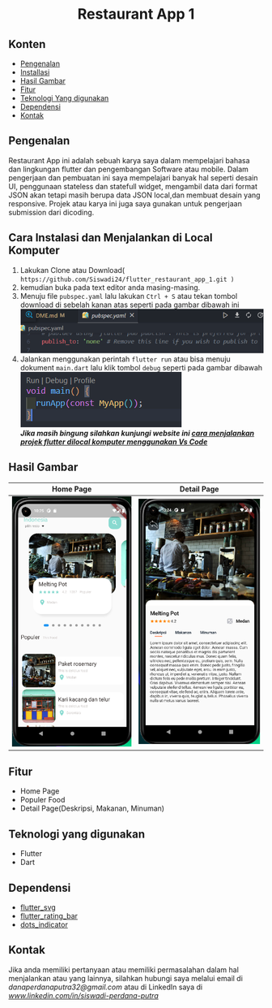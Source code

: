 <h1 align="center">
  Restaurant App 1
</h1>

## Konten
- [Pengenalan](#Pengenalan)
- [Installasi](#Cara-Instalasi-dan-Menjalankan-di-Local-Komputer)
- [Hasil Gambar](#Hasil-Gambar)
- [Fitur](#Fitur)
- [Teknologi Yang digunakan](#Teknologi-yang-digunakan)
- [Dependensi](#dependencies)
- [Kontak](#Kontak)

## Pengenalan
Restaurant App ini adalah sebuah karya saya dalam mempelajari bahasa dan lingkungan flutter dan pengembangan Software atau mobile. Dalam pengerjaan dan pembuatan ini saya mempelajari banyak hal seperti desain UI, penggunaan stateless dan statefull widget, mengambil data dari format JSON akan tetapi masih berupa data JSON local,dan membuat desain yang responsive. Projek atau karya ini juga saya gunakan untuk pengerjaan submission dari dicoding.


## Cara Instalasi dan Menjalankan di Local Komputer
1. Lakukan Clone atau Download(```
https://github.com/Siswadi24/flutter_restaurant_app_1.git
)```
2. kemudian buka pada text editor anda masing-masing. 
3. Menuju file `pubspec.yaml` lalu lakukan `Ctrl + S` atau tekan tombol download di sebelah kanan atas seperti pada gambar dibawah ini<img src="demo/pubyl.png"/>
3. Jalankan menggunakan perintah `flutter run` atau bisa menuju dokument `main.dart` lalu klik tombol `debug` seperti pada gambar dibawah<br><img src="demo/debug.png"/><br>
__*Jika masih bingung silahkan kunjungi website ini [cara menjalankan projek flutter dilocal komputer menggunakan Vs Code](https://piusaditya.medium.com/cara-clone-flutter-project-dari-github-menggunakan-visual-studio-code-3e165c2bef98)*__


## Hasil Gambar
Home Page | Detail Page |
:----------:|:-------------:|
<img src="demo/aplikasi/home_page.png"/> | <img src="demo/aplikasi/detail_page.png"/>

## Fitur
- Home Page
- Populer Food
- Detail Page(Deskripsi, Makanan, Minuman)

## Teknologi yang digunakan
- Flutter
- Dart

## Dependensi
- [flutter_svg](https://pub.dev/packages/flutter_svg)
- [flutter_rating_bar](https://pub.dev/packages/flutter_rating_bar)
- [dots_indicator](https://pub.dev/packages/dots_indicator)

## Kontak
Jika anda memiliki pertanyaan atau memiliki permasalahan dalam hal menjalankan atau yang lainnya, silahkan hubungi saya melalui email di _danaperdanaputra32@gmail.com_ atau di LinkedIn saya di _www.linkedin.com/in/siswadi-perdana-putra_